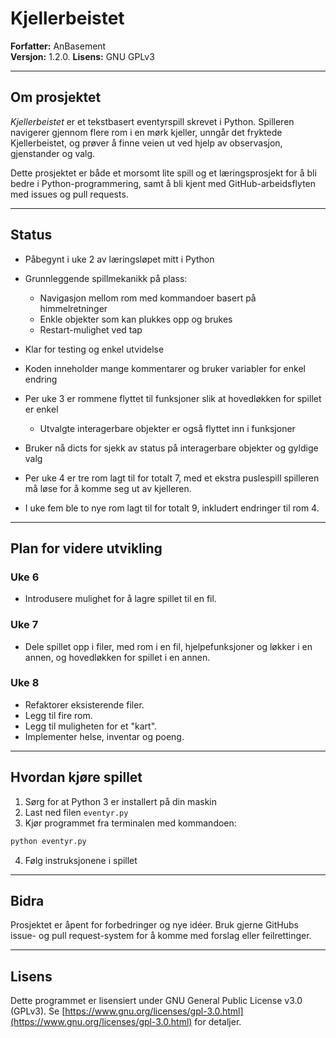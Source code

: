 # Kjellerbeistet

**Forfatter:** AnBasement  
**Versjon:** 1.2.0. 
**Lisens:** GNU GPLv3

---

## Om prosjektet

*Kjellerbeistet* er et tekstbasert eventyrspill skrevet i Python.
Spilleren navigerer gjennom flere rom i en mørk kjeller, unngår det fryktede Kjellerbeistet, og prøver å finne veien ut ved hjelp av observasjon, gjenstander og valg.

Dette prosjektet er både et morsomt lite spill og et læringsprosjekt for å bli bedre i Python-programmering, samt å bli kjent med GitHub-arbeidsflyten med issues og pull requests.

---

## Status

- Påbegynt i uke 2 av læringsløpet mitt i Python
- Grunnleggende spillmekanikk på plass:
  - Navigasjon mellom rom med kommandoer basert på himmelretninger
  - Enkle objekter som kan plukkes opp og brukes
  - Restart-mulighet ved tap
- Klar for testing og enkel utvidelse
- Koden inneholder mange kommentarer og bruker variabler for enkel endring

- Per uke 3 er rommene flyttet til funksjoner slik at hovedløkken for spillet er enkel
  - Utvalgte interagerbare objekter er også flyttet inn i funksjoner
- Bruker nå dicts for sjekk av status på interagerbare objekter og gyldige valg

- Per uke 4 er tre rom lagt til for totalt 7, med et ekstra puslespill spilleren må løse for å komme seg ut av kjelleren.

- I uke fem ble to nye rom lagt til for totalt 9, inkludert endringer til rom 4.

---

## Plan for videre utvikling

### Uke 6

- Introdusere mulighet for å lagre spillet til en fil.

### Uke 7
- Dele spillet opp i filer, med rom i en fil, hjelpefunksjoner og løkker i en annen, og hovedløkken for spillet i en annen.

### Uke 8
- Refaktorer eksisterende filer.
- Legg til fire rom.
- Legg til muligheten for et "kart".
- Implementer helse, inventar og poeng.

---

## Hvordan kjøre spillet

1. Sørg for at Python 3 er installert på din maskin
2. Last ned filen `eventyr.py`
3. Kjør programmet fra terminalen med kommandoen:

```bash
python eventyr.py
```
4. Følg instruksjonene i spillet

---

## Bidra

Prosjektet er åpent for forbedringer og nye idéer.
Bruk gjerne GitHubs issue- og pull request-system for å komme med forslag eller feilrettinger.

---

## Lisens

Dette programmet er lisensiert under GNU General Public License v3.0 (GPLv3).
Se [https://www.gnu.org/licenses/gpl-3.0.html](https://www.gnu.org/licenses/gpl-3.0.html) for detaljer.
